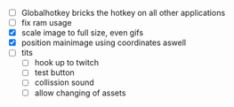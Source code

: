 - [ ] Globalhotkey bricks the hotkey on all other applications
- [ ] fix ram usage
- [x] scale image to full size, even gifs
- [x] position mainimage using coordinates aswell
- [ ] tits
	- [ ] hook up to twitch
	- [ ] test button
	- [ ] collission sound
	- [ ] allow changing of assets